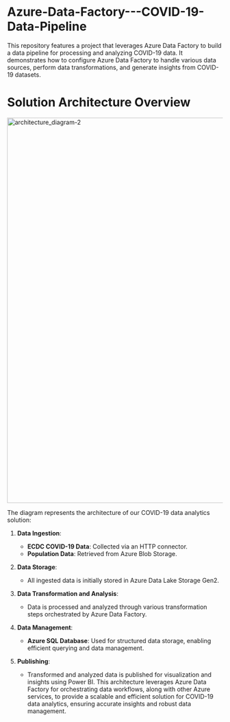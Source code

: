 # Azure-Data-Factory---COVID-19-Data-Pipeline
This repository features a project that leverages Azure Data Factory to build a data pipeline for processing and analyzing COVID-19 data. It demonstrates how to configure Azure Data Factory to handle various data sources, perform data transformations, and generate insights from COVID-19 datasets.

# Solution Architecture Overview
<img width="899" alt="architecture_diagram-2" src="https://github.com/user-attachments/assets/c9096c9d-b317-477c-b3f7-fa9fe83dcd0b">

The diagram represents the architecture of our COVID-19 data analytics solution:
1. **Data Ingestion**:
   - **ECDC COVID-19 Data**: Collected via an HTTP connector.
   - **Population Data**: Retrieved from Azure Blob Storage.

2. **Data Storage**:
   - All ingested data is initially stored in Azure Data Lake Storage Gen2.

3. **Data Transformation and Analysis**:
   - Data is processed and analyzed through various transformation steps orchestrated by Azure Data Factory.

4. **Data Management**:
   - **Azure SQL Database**: Used for structured data storage, enabling efficient querying and data management.

5. **Publishing**:
   - Transformed and analyzed data is published for visualization and insights using Power BI.
This architecture leverages Azure Data Factory for orchestrating data workflows, along with other Azure services, to provide a scalable and efficient solution for COVID-19 data analytics, ensuring accurate insights and robust data management.


